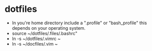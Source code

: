 dotfiles
========
- In you're home directory include a ".profile" or "bash_profile" this 
  depends on your operating system.
- source ~/dotfiles/.files/.bashrc"
- ln -s ~/dotfiles/.vimrc ~
- ln -s ~/docfiles/.vim ~

